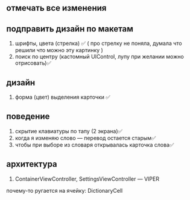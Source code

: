 ## отмечать все изменения

## подправить дизайн по макетам
1. шрифты, цвета (стрелка) ✅ ( про стрелку не поняла, думала что решили что можно эту картинку )
2. поиск по центру (кастомный UIControl, лупу при желании можно отрисовать)✅

## дизайн
1. форма (цвет) выделения карточки ✅

## поведение
1. скрытие клавиатуры по тапу (2 экрана)✅
2. когда я изменяю слово — перевод остается старым✅
3. чтобы при выборе из словаря открывалась карточка слова✅


## архитектура
1. ContainerViewController, SettingsViewController — VIPER

почему-то ругается на ячейку: DictionaryCell




